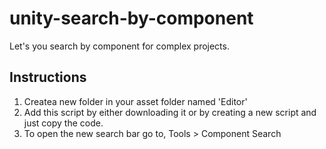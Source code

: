 # unity-search-by-component
Let's you search by component for complex projects.

## Instructions
1. Createa new folder in your asset folder named 'Editor'
2. Add this script by either downloading it or by creating a new script and just copy the code.
3. To open the new search bar go to, Tools > Component Search 
